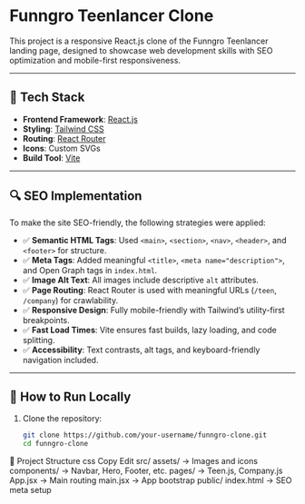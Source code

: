 # Funngro Teenlancer Clone

This project is a responsive React.js clone of the Funngro Teenlancer landing page, designed to showcase web development skills with SEO optimization and mobile-first responsiveness.

---

## 🚀 Tech Stack

- **Frontend Framework**: [React.js](https://reactjs.org/)
- **Styling**: [Tailwind CSS](https://tailwindcss.com/)
- **Routing**: [React Router](https://reactrouter.com/)
- **Icons**:  Custom SVGs
- **Build Tool**: [Vite](https://vitejs.dev/)

---

## 🔍 SEO Implementation

To make the site SEO-friendly, the following strategies were applied:

- ✅ **Semantic HTML Tags**: Used `<main>`, `<section>`, `<nav>`, `<header>`, and `<footer>` for structure.
- ✅ **Meta Tags**: Added meaningful `<title>`, `<meta name="description">`, and Open Graph tags in `index.html`.
- ✅ **Image Alt Text**: All images include descriptive `alt` attributes.
- ✅ **Page Routing**: React Router is used with meaningful URLs (`/teen`, `/company`) for crawlability.
- ✅ **Responsive Design**: Fully mobile-friendly with Tailwind’s utility-first breakpoints.
- ✅ **Fast Load Times**: Vite ensures fast builds, lazy loading, and code splitting.
- ✅ **Accessibility**: Text contrasts, alt tags, and keyboard-friendly navigation included.

---

## 🧪 How to Run Locally

1. Clone the repository:
   ```bash
   git clone https://github.com/your-username/funngro-clone.git
   cd funngro-clone
📁 Project Structure
css
Copy
Edit
src/
  assets/         → Images and icons
  components/     → Navbar, Hero, Footer, etc.
  pages/          → Teen.js, Company.js
  App.jsx         → Main routing
  main.jsx        → App bootstrap
public/
  index.html      → SEO meta setup
